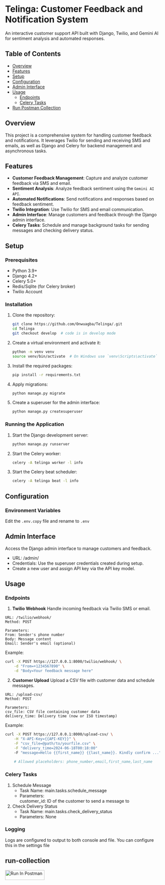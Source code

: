
# Telinga: Customer Feedback and Notification System
An interactive customer support API built with Django, Twilio, and Gemini AI for sentiment analysis and automated responses.

## Table of Contents

- [Overview](#overview)
- [Features](#features)
- [Setup](#setup)
- [Configuration](#configuration)
- [Admin Interface](#admin-interface)
- [Usage](#usage)
  - [Endpoints](#endpoints)
  - [Celery Tasks](#celery-tasks)
- [Run Postman Collection](#run-collection)

## Overview

This project is a comprehensive system for handling customer feedback and notifications. It leverages Twilio for sending and receiving SMS and emails, as well as Django and Celery for backend management and asynchronous tasks.

## Features

- **Customer Feedback Management**: Capture and analyze customer feedback via SMS and email.
- **Sentiment Analysis**: Analyze feedback sentiment using the `Gemini AI API`.
- **Automated Notifications**: Send notifications and responses based on feedback sentiment.
- **Twilio Integration**: Use Twilio for SMS and email communication.
- **Admin Interface**: Manage customers and feedback through the Django admin interface.
- **Celery Tasks**: Schedule and manage background tasks for sending messages and checking delivery status.

## Setup

### Prerequisites

- Python 3.9+
- Django 4.2+
- Celery 5.0+
- Redis/Sqlite (for Celery broker)
- Twilio Account

### Installation

1. Clone the repository:
    ```sh
    git clone https://github.com/Onwuagba/Telinga/.git
    cd Telinga
    git checkout develop  # code is in develop mode
    ```

2. Create a virtual environment and activate it:
    ```sh
    python -m venv venv
    source venv/bin/activate  # On Windows use `venv\Scripts\activate`
    ```

3. Install the required packages:
    ```sh
    pip install -r requirements.txt
    ```

4. Apply migrations:
    ```sh
    python manage.py migrate
    ```

5. Create a superuser for the admin interface:
    ```sh
    python manage.py createsuperuser
    ```

### Running the Application

1. Start the Django development server:
    ```sh
    python manage.py runserver
    ```

2. Start the Celery worker:
    ```sh
    celery -A telinga worker -l info
    ```

3. Start the Celery beat scheduler:
    ```sh
    celery -A telinga beat -l info
    ```

## Configuration

### Environment Variables

Edit the `.env.copy` file and rename to `.env`

## Admin Interface
Access the Django admin interface to manage customers and feedback.

- URL: /admin/
- Credentials: Use the superuser credentials created during setup.
- Create a new user and assign API key via the API key model.


## Usage
### Endpoints
1. **Twilio Webhook**
Handle incoming feedback via Twilio SMS or email.

```
URL: /twilio/webhook/
Method: POST

Parameters:
From: Sender's phone number
Body: Message content
Email: Sender's email (optional)
```
Example:
```sh
curl -X POST https://127.0.0.1:8000/twilio/webhook/ \
    -d "From=+1234567890" \
    -d "Body=Your feedback message here"
```

2. **Customer Upload**
Upload a CSV file with customer data and schedule messages.

```
URL: /upload-csv/
Method: POST

Parameters:
csv_file: CSV file containing customer data
delivery_time: Delivery time (now or ISO timestamp)
```
Example:
```sh
curl -X POST https://127.0.0.1:8000/upload-csv/ \
    -H "X-API-Key={{API-KEY}}" \
    -F "csv_file=@path/to/yourfile.csv" \
    -F "delivery_time=2024-06-18T00:18:00"
    -F "message=Hello {{first_name}} {{last_name}}. Kindly confirm ..." # with placeholders.
    
    # Allowed placeholders: phone_number,email,first_name,last_name
```

### Celery Tasks
1. Schedule Message
    - Task Name: main.tasks.schedule_message
    - Parameters: <br> customer_id: ID of the customer to send a message to
2. Check Delivery Status
    - Task Name: main.tasks.check_delivery_status
    - Parameters: None

### Logging
Logs are configured to output to both console and file. You can configure this in the settings file

## run-collection

[<img src="https://run.pstmn.io/button.svg" alt="Run In Postman" style="width: 128px; height: 32px;">](https://app.getpostman.com/run-collection/7261954-9ca33fb4-8228-4520-a351-322910e08f28?action=collection%2Ffork&source=rip_markdown&collection-url=entityId%3D7261954-9ca33fb4-8228-4520-a351-322910e08f28%26entityType%3Dcollection%26workspaceId%3D21eb856b-3287-46ec-951c-824c21f61034)